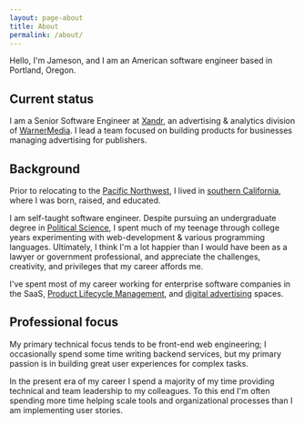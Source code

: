 ```yaml
---
layout: page-about
title: About
permalink: /about/
--- 
```


<p class="lead">
Hello, I'm Jameson, and I am an American software engineer based in Portland, Oregon.
</p>

## Current status

I am a Senior Software Engineer at [Xandr](https://www.xandr.com), an advertising & analytics division
of [WarnerMedia](https://www.warnermedia.com/us). I lead a team focused on building products for businesses managing
advertising for publishers.

## Background

Prior to relocating to the [Pacific Northwest](https://en.wikipedia.org/wiki/Pacific_Northwest), I lived in [southern 
California](https://en.wikipedia.org/wiki/Southern_California), where I was born, raised, and educated.

I am self-taught software engineer.  Despite pursuing an undergraduate degree in 
[Political Science](https://en.wikipedia.org/wiki/Political_science), I spent much of my teenage through college years 
experimenting with web-development & various programming languages.  Ultimately, I think I'm a lot happier than I 
would have been as a lawyer or government professional, and appreciate the challenges, creativity, and privileges that 
my career affords me.

I've spent most of my career working for enterprise software companies in the SaaS, 
[Product Lifecycle Management](https://en.wikipedia.org/wiki/Product_lifecycle), and 
[digital advertising](https://en.wikipedia.org/wiki/Online_advertising) spaces.

## Professional focus

My primary technical focus tends to be front-end web engineering; I occasionally spend some time writing backend services, 
but my primary passion is in building great user experiences for complex tasks.



In the present era of my career I spend a majority of my time providing technical and team leadership to my colleagues.  To 
this end I'm often spending more time helping scale tools and organizational processes than I am implementing user stories.


[comment]: <> (# Things I do for fun)

[comment]: <> (In my free time)

[comment]: <> (## What is important for me)

[comment]: <> (- Treating others with respect & learning from their experiences)

[comment]: <> (- Continually learning & increasing the breadth of my perspective)

[comment]: <> (- Fixing broken things & finding better ways of working)

[comment]: <> (- Pursuing equity & seeking justice)
